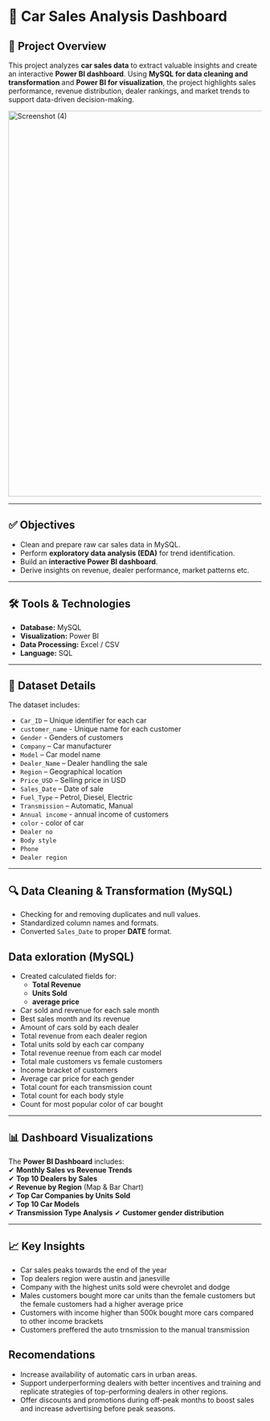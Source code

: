 # 🚗 Car Sales Analysis Dashboard  


## 📌 Project Overview  
This project analyzes **car sales data** to extract valuable insights and create an interactive **Power BI dashboard**. Using **MySQL for data cleaning and transformation** and **Power BI for visualization**, the project highlights sales performance, revenue distribution, dealer rankings, and market trends to support data-driven decision-making.


<img width="1366" height="768" alt="Screenshot (4)" src="https://github.com/user-attachments/assets/773c0ad6-ea93-444e-9547-960ad7dee08b" />


---

## ✅ Objectives  
- Clean and prepare raw car sales data in MySQL.  
- Perform **exploratory data analysis (EDA)** for trend identification.  
- Build an **interactive Power BI dashboard**.  
- Derive insights on revenue, dealer performance, market patterns etc.  

---

## 🛠 Tools & Technologies  
- **Database:** MySQL  
- **Visualization:** Power BI  
- **Data Processing:** Excel / CSV  
- **Language:** SQL  

---

## 📂 Dataset Details  
The dataset includes:  
- `Car_ID` – Unique identifier for each car
- `customer_name` - Unique name for each customer
- `Gender` - Genders of customers
- `Company` – Car manufacturer  
- `Model` – Car model name  
- `Dealer_Name` – Dealer handling the sale  
- `Region` – Geographical location  
- `Price_USD` – Selling price in USD  
- `Sales_Date` – Date of sale  
- `Fuel_Type` – Petrol, Diesel, Electric  
- `Transmission` – Automatic, Manual
- `Annual income` - annual income of customers 
- `color` - color of car
- `Dealer no`
- `Body style`
- `Phone`
- `Dealer region`

---

## 🔍 Data Cleaning & Transformation (MySQL)
- Checking for and removing duplicates and null values.  
- Standardized column names and formats.  
- Converted `Sales_Date` to proper **DATE** format.

## Data exloration (MySQL)
- Created calculated fields for:
  - **Total Revenue**
  - **Units Sold**
  - **average price**
- Car sold and revenue for each sale month
- Best sales month and its revenue
- Amount of cars sold by each dealer
- Total revenue from each dealer region
- Total units sold by each car company
- Total revenue reenue from each car model
- Total male customers vs female customers
- Income bracket of customers
- Average car price for each gender
- Total count for each transmission count
- Total count for each body style
- Count for most popular color of car bought

---

## 📊 Dashboard Visualizations
The **Power BI Dashboard** includes:  
✔ **Monthly Sales vs Revenue Trends**  
✔ **Top 10 Dealers by Sales**  
✔ **Revenue by Region** (Map & Bar Chart)  
✔ **Top Car Companies by Units Sold**  
✔ **Top 10 Car Models**  
✔ **Transmission Type Analysis** 
✔ **Customer gender distribution**

---

## 📈 Key Insights  
- Car sales peaks towards the end of the year
- Top dealers region were austin and janesville
- Company with the highest units sold were chevrolet and dodge
- Males customers bought more car units than the female customers but the female customers had a higher average price
- Customers with income higher than 500k bought more cars compared to other income brackets
- Customers preffered the auto trnsmission to the manual transmission 

## Recomendations
- Increase availability of automatic cars in urban areas.
- Support underperforming dealers with better incentives and training and replicate strategies of top-performing dealers in other regions.
- Offer discounts and promotions during off-peak months to boost sales and increase advertising before peak seasons.

